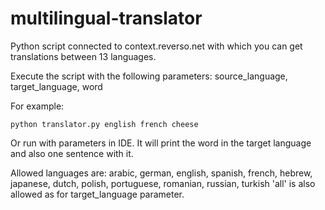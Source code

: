 # multilingual-translator
Python script connected to context.reverso.net with which you can get translations between 13 languages.

Execute the script with the following parameters: source_language, target_language, word

For example:
```
python translator.py english french cheese
```

Or run with parameters in IDE.
It will print the word in the target language and also one sentence with it.

Allowed languages are: arabic, german, english, spanish, french, hebrew, japanese, dutch, polish, portuguese, romanian, russian, turkish
'all' is also allowed as for target_language parameter.

